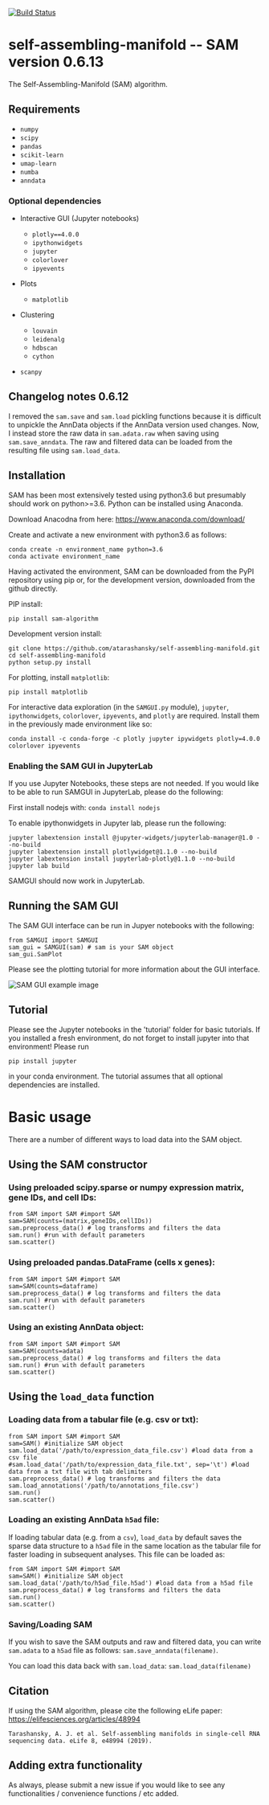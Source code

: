 [![Build Status](https://travis-ci.com/atarashansky/self-assembling-manifold.svg?branch=master)](https://travis-ci.com/atarashansky/self-assembling-manifold)

# self-assembling-manifold -- SAM version 0.6.13
The Self-Assembling-Manifold (SAM) algorithm.

## Requirements
 - `numpy`
 - `scipy`
 - `pandas`
 - `scikit-learn`
 - `umap-learn`
 - `numba`
 - `anndata`

### Optional dependencies
 - Interactive GUI (Jupyter notebooks)
   - `plotly==4.0.0`
   - `ipythonwidgets`
   - `jupyter`
   - `colorlover`
   - `ipyevents`
 
 - Plots
   - `matplotlib`

 - Clustering
   - `louvain`
   - `leidenalg`
   - `hdbscan`
   - `cython`

 - `scanpy`

## Changelog notes 0.6.12
I removed the `sam.save` and `sam.load` pickling functions because it is difficult to unpickle the AnnData objects if the AnnData version used changes. Now, I instead store the raw data in `sam.adata.raw` when saving using `sam.save_anndata`. The raw and filtered data can be loaded from the resulting file using `sam.load_data`.

## Installation
SAM has been most extensively tested using python3.6 but presumably should work on python>=3.6. Python can be installed using Anaconda.

Download Anacodna from here:
    https://www.anaconda.com/download/

Create and activate a new environment with python3.6 as follows:
```
conda create -n environment_name python=3.6
conda activate environment_name
```

Having activated the environment, SAM can be downloaded from the PyPI repository using pip or, for the development version, downloaded from the github directly.

PIP install:
```
pip install sam-algorithm
```

Development version install:
```
git clone https://github.com/atarashansky/self-assembling-manifold.git
cd self-assembling-manifold
python setup.py install
```
For plotting, install `matplotlib`:

```
pip install matplotlib
```

For interactive data exploration (in the `SAMGUI.py` module), `jupyter`, `ipythonwidgets`, `colorlover`, `ipyevents`, and `plotly` are required. Install them in the previously made environment like so:

```
conda install -c conda-forge -c plotly jupyter ipywidgets plotly=4.0.0 colorlover ipyevents
```

### Enabling the SAM GUI in JupyterLab

If you use Jupyter Notebooks, these steps are not needed. If you would like to be able to run SAMGUI in JupyterLab, please do the following:

First install nodejs with:
`conda install nodejs`

To enable ipythonwidgets in Jupyter lab, please run the following:
```
jupyter labextension install @jupyter-widgets/jupyterlab-manager@1.0 --no-build
jupyter labextension install plotlywidget@1.1.0 --no-build
jupyter labextension install jupyterlab-plotly@1.1.0 --no-build
jupyter lab build
```

SAMGUI should now work in JupyterLab.

## Running the SAM GUI

The SAM GUI interface can be run in Jupyer notebooks with the following:

```
from SAMGUI import SAMGUI
sam_gui = SAMGUI(sam) # sam is your SAM object
sam_gui.SamPlot
```
Please see the plotting tutorial for more information about the GUI interface.

![SAM GUI example image](samgui.png)

## Tutorial
Please see the Jupyter notebooks in the 'tutorial' folder for basic tutorials. If you installed a fresh environment, do not forget to install jupyter into that environment! Please run
```
pip install jupyter
```
in your conda environment. The tutorial assumes that all optional dependencies are installed.

# Basic usage

There are a number of different ways to load data into the SAM object. 

## Using the SAM constructor
### Using preloaded scipy.sparse or numpy expression matrix, gene IDs, and cell IDs:
```
from SAM import SAM #import SAM
sam=SAM(counts=(matrix,geneIDs,cellIDs))
sam.preprocess_data() # log transforms and filters the data
sam.run() #run with default parameters
sam.scatter()
```
### Using preloaded pandas.DataFrame (cells x genes):
```
from SAM import SAM #import SAM
sam=SAM(counts=dataframe)
sam.preprocess_data() # log transforms and filters the data
sam.run() #run with default parameters
sam.scatter()
```

### Using an existing AnnData object:
```
from SAM import SAM #import SAM
sam=SAM(counts=adata)
sam.preprocess_data() # log transforms and filters the data
sam.run() #run with default parameters
sam.scatter()
```

## Using the `load_data` function
### Loading data from a tabular file (e.g. csv or txt):
```
from SAM import SAM #import SAM
sam=SAM() #initialize SAM object
sam.load_data('/path/to/expression_data_file.csv') #load data from a csv file
#sam.load_data('/path/to/expression_data_file.txt', sep='\t') #load data from a txt file with tab delimiters
sam.preprocess_data() # log transforms and filters the data
sam.load_annotations('/path/to/annotations_file.csv')
sam.run()
sam.scatter()
```
### Loading an existing AnnData `h5ad` file: 

If loading tabular data (e.g. from a `csv`), `load_data` by default saves the sparse data structure to a `h5ad` file in the same location as the tabular file for faster loading in subsequent analyses. This file can be loaded as:

```
from SAM import SAM #import SAM
sam=SAM() #initialize SAM object
sam.load_data('/path/to/h5ad_file.h5ad') #load data from a h5ad file
sam.preprocess_data() # log transforms and filters the data
sam.run()
sam.scatter()
```

### Saving/Loading SAM
If you wish to save the SAM outputs and raw and filtered data, you can write `sam.adata` to a `h5ad` file as follows:
`sam.save_anndata(filename)`.

You can load this data back with `sam.load_data`:
`sam.load_data(filename)`

## Citation
If using the SAM algorithm, please cite the following eLife paper:
https://elifesciences.org/articles/48994

```
Tarashansky, A. J. et al. Self-assembling manifolds in single-cell RNA sequencing data. eLife 8, e48994 (2019).
```

## Adding extra functionality
As always, please submit a new issue if you would like to see any functionalities / convenience functions / etc added.
